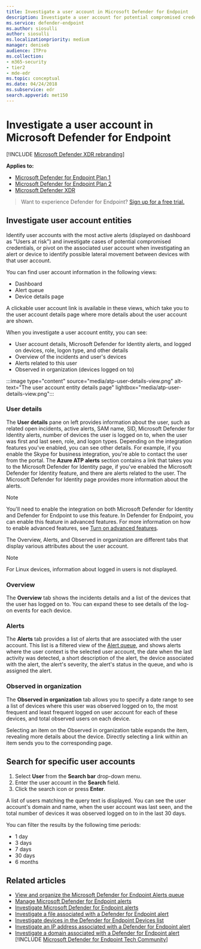 ```yaml
---
title: Investigate a user account in Microsoft Defender for Endpoint
description: Investigate a user account for potential compromised credentials or pivot on the associated user account during an investigation.
ms.service: defender-endpoint
ms.author: siosulli
author: siosulli
ms.localizationpriority: medium
manager: deniseb
audience: ITPro
ms.collection: 
- m365-security
- tier2
- mde-edr
ms.topic: conceptual
ms.date: 04/24/2018
ms.subservice: edr
search.appverid: met150
---
```


# Investigate a user account in Microsoft Defender for Endpoint

[!INCLUDE [Microsoft Defender XDR rebranding](../includes/microsoft-defender.md)]

**Applies to:**
- [Microsoft Defender for Endpoint Plan 1](microsoft-defender-endpoint.md)
- [Microsoft Defender for Endpoint Plan 2](microsoft-defender-endpoint.md)
- [Microsoft Defender XDR](/defender-xdr)


> Want to experience Defender for Endpoint? [Sign up for a free trial.](https://signup.microsoft.com/create-account/signup?products=7f379fee-c4f9-4278-b0a1-e4c8c2fcdf7e&ru=https://aka.ms/MDEp2OpenTrial?ocid=docs-wdatp-investigatgeuser-abovefoldlink)

## Investigate user account entities

Identify user accounts with the most active alerts (displayed on dashboard as "Users at risk") and investigate cases of potential compromised credentials, or pivot on the associated user account when investigating an alert or device to identify possible lateral movement between devices with that user account.

You can find user account information in the following views:

- Dashboard
- Alert queue
- Device details page

A clickable user account link is available in these views, which take you to the user account details page where more details about the user account are shown.

When you investigate a user account entity, you can see:

- User account details, Microsoft Defender for Identity alerts, and logged on devices, role, logon type, and other details
- Overview of the incidents and user's devices
- Alerts related to this user
- Observed in organization (devices logged on to)

:::image type="content" source="media/atp-user-details-view.png" alt-text="The user account entity details page" lightbox="media/atp-user-details-view.png":::

### User details

The **User details** pane on left provides information about the user, such as related open incidents, active alerts, SAM name, SID, Microsoft Defender for Identity alerts, number of devices the user is logged on to, when the user was first and last seen, role, and logon types. Depending on the integration features you've enabled, you can see other details. For example, if you enable the Skype for business integration, you're able to contact the user from the portal. The **Azure ATP alerts** section contains a link that takes you to the Microsoft Defender for Identity page, if you've enabled the Microsoft Defender for Identity feature, and there are alerts related to the user. The Microsoft Defender for Identity page provides more information about the alerts.

> [!NOTE]
> You'll need to enable the integration on both Microsoft Defender for Identity and Defender for Endpoint to use this feature. In Defender for Endpoint, you can enable this feature in advanced features. For more information on how to enable advanced features, see [Turn on advanced features](advanced-features.md).

The Overview, Alerts, and Observed in organization are different tabs that display various attributes about the user account.

> [!NOTE]
> For Linux devices, information about logged in users is not displayed.

### Overview

The **Overview** tab shows the incidents details and a list of the devices that the user has logged on to. You can expand these to see details of the log-on events for each device.

### Alerts

The **Alerts** tab provides a list of alerts that are associated with the user account. This list is a filtered view of the [Alert queue](alerts-queue.md), and shows alerts where the user context is the selected user account, the date when the last activity was detected, a short description of the alert, the device associated with the alert, the alert's severity, the alert's status in the queue, and who is assigned the alert.

### Observed in organization

The **Observed in organization** tab allows you to specify a date range to see a list of devices where this user was observed logged on to, the most frequent and least frequent logged on user account for each of these devices, and total observed users on each device.

Selecting an item on the Observed in organization table expands the item, revealing more details about the device. Directly selecting a link within an item sends you to the corresponding page.

## Search for specific user accounts

1. Select **User** from the **Search bar** drop-down menu.
2. Enter the user account in the **Search** field.
3. Click the search icon or press **Enter**.

A list of users matching the query text is displayed. You can see the user account's domain and name, when the user account was last seen, and the total number of devices it was observed logged on to in the last 30 days.

You can filter the results by the following time periods:

- 1 day
- 3 days
- 7 days
- 30 days
- 6 months

## Related articles

- [View and organize the Microsoft Defender for Endpoint Alerts queue](alerts-queue.md)
- [Manage Microsoft Defender for Endpoint alerts](manage-alerts.md)
- [Investigate Microsoft Defender for Endpoint alerts](investigate-alerts.md)
- [Investigate a file associated with a Defender for Endpoint alert](investigate-files.md)
- [Investigate devices in the Defender for Endpoint Devices list](investigate-machines.md)
- [Investigate an IP address associated with a Defender for Endpoint alert](investigate-ip.md)
- [Investigate a domain associated with a Defender for Endpoint alert](investigate-domain.md)
[!INCLUDE [Microsoft Defender for Endpoint Tech Community](../includes/defender-mde-techcommunity.md)]
